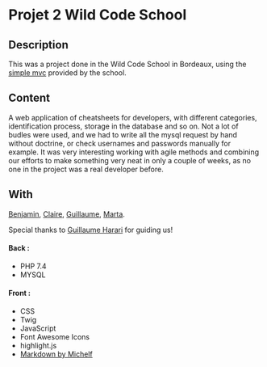 # Projet 2 Wild Code School

## Description

This was a project done in the Wild Code School in Bordeaux, using the [simple mvc](https://github.com/WildCodeSchool/simple-mvc) provided by the school.

## Content

A web application of cheatsheets for developers, with different categories, identification process, storage in the database and so on.
Not a lot of budles were used, and we had to write all the mysql request by hand without doctrine, or check usernames and passwords manually for example.
It was very interesting working with agile methods and combining our efforts to make something very neat in only a couple of weeks, as no one in the project was a real developer before.

## With

[Benjamin](https://github.com/FromBenj),
[Claire](https://github.com/Claire812),
[Guillaume](https://github.com/Blustery33),
[Marta](https://github.com/kozmarti).

Special thanks to [Guillaume Harari](https://github.com/guillaumebdx) for guiding us!

#### Back :
- PHP 7.4
- MYSQL

#### Front :
- CSS
- Twig
- JavaScript
- Font Awesome Icons
- highlight.js
- [Markdown by Michelf](https://github.com/michelf/php-markdown)




